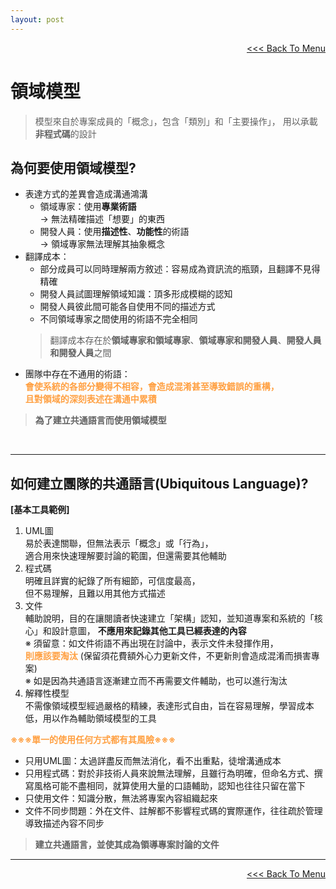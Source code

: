 ```yaml
---
layout: post
---
```


<div style="text-align:right;"><a href="/d-d-d.html"><<< Back To Menu</a><br/></div>

# 領域模型 <br/>
  > 模型來自於專案成員的「概念」，包含「類別」和「主要操作」，
  > 用以承載**非程式碼**的設計

## 為何要使用領域模型?
  - 表達方式的差異會造成溝通鴻溝
    - 領域專家：使用**專業術語** <br/>
      -> 無法精確描述「想要」的東西
    - 開發人員：使用**描述性**、**功能性**的術語<br/>
      -> 領域專家無法理解其抽象概念
  - 翻譯成本：
    - 部分成員可以同時理解兩方敘述：容易成為資訊流的瓶頸，且翻譯不見得精確
    - 開發人員試圖理解領域知識：頂多形成模糊的認知
    - 開發人員彼此間可能各自使用不同的描述方式
    - 不同領域專家之間使用的術語不完全相同<br/>
    > 翻譯成本存在於**領域專家和領域專家**、**領域專家和開發人員**、**開發人員和開發人員**之間
  - 團隊中存在不通用的術語：<br/>
    **<font color="#FFA042">會使系統的各部分變得不相容，會造成混淆甚至導致錯誤的重構，</font>**<br/>
    **<font color="#FFA042">且對領域的深刻表述在溝通中累積</font>**
  
   > **為了建立共通語言而使用領域模型**
<br/>

---

## 如何建立團隊的共通語言(Ubiquitous Language)?
  **[基本工具範例]**
  1. UML圖<br/>
     易於表達關聯，但無法表示「概念」或「行為」，<br/> 適合用來快速理解要討論的範圍，但還需要其他輔助
  2. 程式碼<br/>
     明確且詳實的紀錄了所有細節，可信度最高，<br/>
     但不易理解，且難以用其他方式描述
  3. 文件<br/>
     輔助說明，目的在讓閱讀者快速建立「架構」認知，並知道專案和系統的「核心」和設計意圖， **不應用來記錄其他工具已經表達的內容**<br/>
     ※ 須留意：如文件術語不再出現在討論中，表示文件未發揮作用，<br/>
     **<font color="#FFA042">則應該要淘汰</font>** (保留須花費額外心力更新文件，不更新則會造成混淆而損害專案)<br/>
     ※ 如是因為共通語言逐漸建立而不再需要文件輔助，也可以進行淘汰
  4. 解釋性模型<br/>
     不需像領域模型經過嚴格的精練，表達形式自由，旨在容易理解，學習成本低，用以作為輔助領域模型的工具
     
  **<font color="#FFA042"> ※※※單一的使用任何方式都有其風險※※※ </font>**
  - 只用UML圖：太過詳盡反而無法消化，看不出重點，徒增溝通成本
  - 只用程式碼：對於非技術人員來說無法理解，且雖行為明確，但命名方式、撰寫風格可能不盡相同，就算使用大量的口語輔助，認知也往往只留在當下
  - 只使用文件：知識分散，無法將專案內容組織起來
  - 文件不同步問題：外在文件、註解都不影響程式碼的實際運作，往往疏於管理導致描述內容不同步

  > **建立共通語言，並使其成為領導專案討論的文件**

---

<div style="text-align:right;"><a href="/d-d-d.html"><<< Back To Menu</a><br/></div>